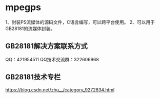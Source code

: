 # mpegps
1、封装PS流媒体的源码文件，C语言编写，可以跨平台使用。
2、可以用于GB28181的流媒体封装。
## GB28181解决方案联系方式 
QQ：421954511
QQ技术交流群：322606968
## GB28181技术专栏
https://blog.csdn.net/zhu__/category_9272834.html
